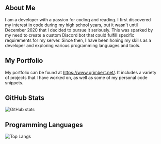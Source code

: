 
## About Me

I am a developer with a passion for coding and reading. I first discovered my interest in code during my high school years, but it wasn't until December 2020 that I decided to pursue it seriously. This was sparked by my need to create a custom Discord bot that could fulfill specific requirements for my server. Since then, I have been honing my skills as a developer and exploring various programming languages and tools.

## My Portfolio

My portfolio can be found at https://www.grimbert.net/. It includes a variety of projects that I have worked on, as well as some of my personal code snippets.

## GitHub Stats

![GitHub stats](https://github-readme-stats.vercel.app/api?username=Buco7854&show_icons=true&theme=transparent)

## Programming Languages

![Top Langs](https://github-readme-stats-one-bice.vercel.app/api/top-langs/?username=buco7854&langs_count=10&layout=compact&theme=transparent&role=OWNER,ORGANIZATION_MEMBER,COLLABORATOR)

